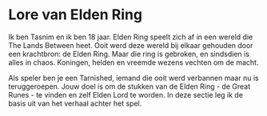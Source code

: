 # Lore van Elden Ring

Ik ben Tasnim en ik ben 18 jaar. Elden Ring speelt zich af in een wereld die The Lands Between heet. Ooit werd deze wereld bij elkaar gehouden door een krachtbron: de Elden Ring. Maar die ring is gebroken, en sindsdien is alles in chaos. Koningen, helden en vreemde wezens vechten om de macht. 

Als speler ben je een Tarnished, iemand die ooit werd verbannen maar nu is teruggeroepen. Jouw doel is om de stukken van de Elden Ring - de Great Runes - te vinden en zelf Elden Lord te worden. In deze sectie leg ik de basis uit van het verhaal achter het spel.


